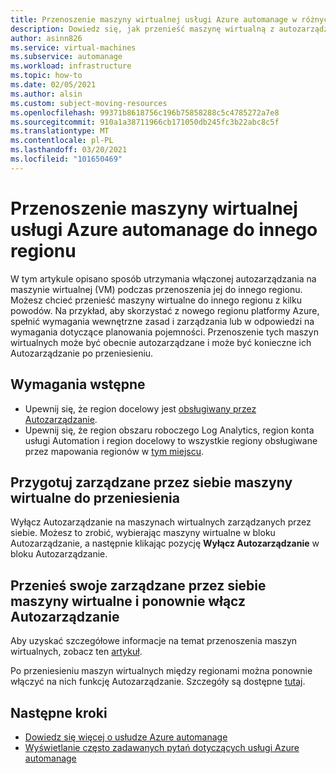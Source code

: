 ```yaml
---
title: Przenoszenie maszyny wirtualnej usługi Azure automanage w różnych regionach
description: Dowiedz się, jak przenieść maszynę wirtualną z autozarządzaniem między regionami
author: asinn826
ms.service: virtual-machines
ms.subservice: automanage
ms.workload: infrastructure
ms.topic: how-to
ms.date: 02/05/2021
ms.author: alsin
ms.custom: subject-moving-resources
ms.openlocfilehash: 99371b8618756c196b75858288c5c4785272a7e8
ms.sourcegitcommit: 910a1a38711966cb171050db245fc3b22abc8c5f
ms.translationtype: MT
ms.contentlocale: pl-PL
ms.lasthandoff: 03/20/2021
ms.locfileid: "101650469"
---
```

# <a name="move-an-azure-automanage-virtual-machine-to-a-different-region"></a>Przenoszenie maszyny wirtualnej usługi Azure automanage do innego regionu
W tym artykule opisano sposób utrzymania włączonej autozarządzania na maszynie wirtualnej (VM) podczas przenoszenia jej do innego regionu. Możesz chcieć przenieść maszyny wirtualne do innego regionu z kilku powodów. Na przykład, aby skorzystać z nowego regionu platformy Azure, spełnić wymagania wewnętrzne zasad i zarządzania lub w odpowiedzi na wymagania dotyczące planowania pojemności. Przenoszenie tych maszyn wirtualnych może być obecnie autozarządzane i może być konieczne ich Autozarządzanie po przeniesieniu.

## <a name="prerequisites"></a>Wymagania wstępne
* Upewnij się, że region docelowy jest [obsługiwany przez Autozarządzanie](./automanage-virtual-machines.md#prerequisites).
* Upewnij się, że region obszaru roboczego Log Analytics, region konta usługi Automation i region docelowy to wszystkie regiony obsługiwane przez mapowania regionów w [tym miejscu](../automation/how-to/region-mappings.md).

## <a name="prepare-your-automanaged-vms-for-moving"></a>Przygotuj zarządzane przez siebie maszyny wirtualne do przeniesienia
Wyłącz Autozarządzanie na maszynach wirtualnych zarządzanych przez siebie. Możesz to zrobić, wybierając maszyny wirtualne w bloku Autozarządzanie, a następnie klikając pozycję **Wyłącz Autozarządzanie** w bloku Autozarządzanie.

## <a name="move-your-automanaged-vms-and-re-enable-automanage"></a>Przenieś swoje zarządzane przez siebie maszyny wirtualne i ponownie włącz Autozarządzanie
Aby uzyskać szczegółowe informacje na temat przenoszenia maszyn wirtualnych, zobacz ten [artykuł](../resource-mover/tutorial-move-region-virtual-machines.md).

Po przeniesieniu maszyn wirtualnych między regionami można ponownie włączyć na nich funkcję Autozarządzanie. Szczegóły są dostępne [tutaj](./automanage-virtual-machines.md#enabling-automanage-for-vms-in-azure-portal).

## <a name="next-steps"></a>Następne kroki
* [Dowiedz się więcej o usłudze Azure automanage](./automanage-virtual-machines.md)
* [Wyświetlanie często zadawanych pytań dotyczących usługi Azure automanage](./faq.md)